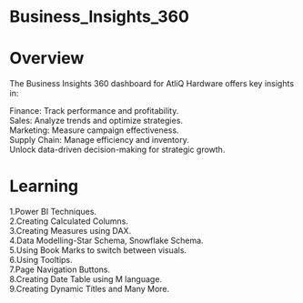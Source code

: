 # Business_Insights_360

# Overview

The Business Insights 360 dashboard for AtliQ Hardware offers key insights in:

Finance: Track performance and profitability.\
Sales: Analyze trends and optimize strategies.\
Marketing: Measure campaign effectiveness.\
Supply Chain: Manage efficiency and inventory.\
Unlock data-driven decision-making for strategic growth.

# Learning

1.Power BI Techniques.\
2.Creating Calculated Columns.\
3.Creating Measures using DAX.\
4.Data Modelling-Star Schema, Snowflake Schema.\
5.Using Book Marks to switch between visuals.\
6.Using Tooltips.\
7.Page Navigation Buttons.\
8.Creating Date Table using M language.\
9.Creating Dynamic Titles and Many More.
